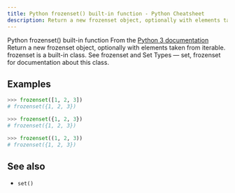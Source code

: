 ```yaml
---
title: Python frozenset() built-in function - Python Cheatsheet
description: Return a new frozenset object, optionally with elements taken from iterable. frozenset is a built-in class. See frozenset and Set Types — set, frozenset for documentation about this class.
---
```


<base-title :title="frontmatter.title" :description="frontmatter.description">
Python frozenset() built-in function
</base-title>

<base-disclaimer>
  <base-disclaimer-title>
    From the <a target="_blank" href="https://docs.python.org/3/library/functions.html#frozenset">Python 3 documentation</a>
  </base-disclaimer-title>
  <base-disclaimer-content>
   Return a new frozenset object, optionally with elements taken from iterable. <router-link to="/builtin/frozenset">frozenset</router-link> is a built-in class. See <router-link to="/builtin/frozenset">frozenset</router-link> and Set Types — <router-link to="/builtin/set">set</router-link>, <router-link to="/builtin/frozenset">frozenset</router-link> for documentation about this class.
  </base-disclaimer-content>
</base-disclaimer>

## Examples

```python
>>> frozenset([1, 2, 3])
# frozenset({1, 2, 3})

>>> frozenset({1, 2, 3})
# frozenset({1, 2, 3})

>>> frozenset((1, 2, 3))
# frozenset({1, 2, 3})
```

## See also

- <router-link to="/builtin/set">`set()`</router-link>
